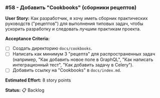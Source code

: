 ### #58 - Добавить "Cookbooks" (сборники рецептов)

**User Story:**
Как разработчик, я хочу иметь сборник практических руководств ("рецептов") для выполнения типовых задач, чтобы ускорить разработку и следовать лучшим практикам проекта.

**Acceptance Criteria:**
- [ ] Создать директорию `docs/cookbooks`.
- [ ] Написать как минимум 3 "рецепта" для распространенных задач (например, "Как добавить новое поле в GraphQL", "Как написать интеграционный тест", "Как добавить задачу в Celery").
- [ ] Добавить ссылку на "Cookbooks" в `docs/index.md`.

**Estimated Effort:** 8 story points

**Status:** 📋 Backlog